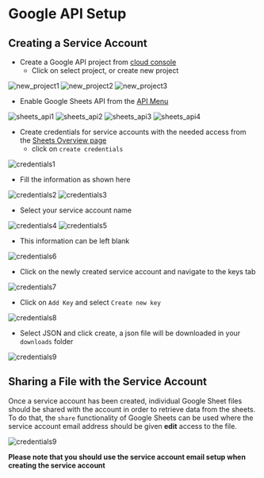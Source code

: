 # Google API Setup

## Creating a Service Account

- Create a Google API project from [cloud console](https://console.cloud.google.com/)
  - Click on select project, or create new project

![new_project1](../images/new_project1.png)
![new_project2](../images/new_project2.png)
![new_project3](../images/new_project3.png)

- Enable Google Sheets API from the [API Menu](https://console.cloud.google.com/apis/dashboard)

![sheets_api1](../images/sheets_api1.png)
![sheets_api2](../images/sheets_api2.png)
![sheets_api3](../images/sheets_api3.png)
![sheets_api4](../images/sheets_api4.png)

- Create credentials for service accounts with the needed access from the
  [Sheets Overview
  page](https://console.cloud.google.com/apis/api/sheets.googleapis.com/overview)
  - click on `create credentials`

![credentials1](../images/credentials1.png)

- Fill the information as shown here

![credentials2](../images/credentials2.png)
![credentials3](../images/credentials3.png)

- Select your service account name

![credentials4](../images/credentials4.png)
![credentials5](../images/credentials5.png)

- This information can be left blank

![credentials6](../images/credentials6.png)

- Click on the newly created service account and navigate to the keys tab

![credentials7](../images/credentials7.png)

- Click on `Add Key` and select `Create new key`

![credentials8](../images/credentials8.png)

- Select JSON and click create, a json file will be downloaded in your
    `downloads` folder

![credentials9](../images/credentials9.png)

## Sharing a File with the Service Account

Once a service account has been created, individual Google Sheet files should be
shared with the account in order to retrieve data from the sheets. To do that,
the `share` functionality of Google Sheets can be used where the service account
email address should be given **edit** access to the file.

![credentials9](../images/sheet_sharing.png)

**Please note that you
should use the service account email setup when creating the service account**
